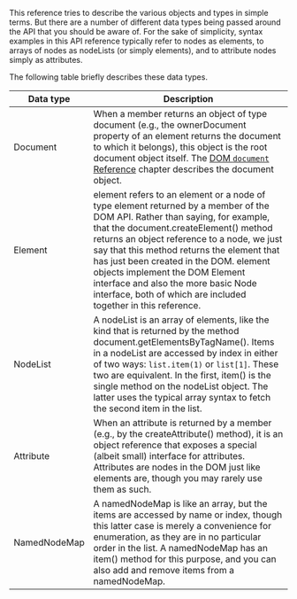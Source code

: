 This reference tries to describe the various objects and types in simple terms. But there are a number of different data types being passed around the API that you should be aware of. For the sake of simplicity, syntax examples in this API reference typically refer to nodes as elements, to arrays of nodes as nodeLists (or simply elements), and to attribute nodes simply as attributes.

The following table briefly describes these data types.

| Data type | Description |
| --- | --- |
| Document |	When a member returns an object of type document (e.g., the ownerDocument property of an element returns the document to which it belongs), this object is the root document object itself. The [DOM `document` Reference](https://developer.mozilla.org/en-US/docs/Web/API/Document) chapter describes the document object. |
| Element |	element refers to an element or a node of type element returned by a member of the DOM API. Rather than saying, for example, that the document.createElement() method returns an object reference to a node, we just say that this method returns the element that has just been created in the DOM. element objects implement the DOM Element interface and also the more basic Node interface, both of which are included together in this reference. |
| NodeList |	A nodeList is an array of elements, like the kind that is returned by the method document.getElementsByTagName(). Items in a nodeList are accessed by index in either of two ways: `list.item(1)` or `list[1]`. These two are equivalent. In the first, item() is the single method on the nodeList object. The latter uses the typical array syntax to fetch the second item in the list. |
| Attribute |	When an attribute is returned by a member (e.g., by the createAttribute() method), it is an object reference that exposes a special (albeit small) interface for attributes. Attributes are nodes in the DOM just like elements are, though you may rarely use them as such. |
| NamedNodeMap |	A namedNodeMap is like an array, but the items are accessed by name or index, though this latter case is merely a convenience for enumeration, as they are in no particular order in the list. A namedNodeMap has an item() method for this purpose, and you can also add and remove items from a namedNodeMap. |

